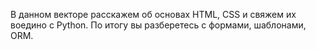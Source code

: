 В данном векторе расскажем об основах HTML, CSS и свяжем их воедино с Python. По итогу вы разберетесь с формами, шаблонами, ORM.
